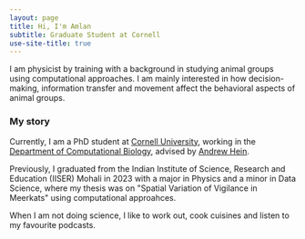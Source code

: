 ```yaml
---
layout: page
title: Hi, I'm Amlan
subtitle: Graduate Student at Cornell
use-site-title: true
---
```


I am physicist by training with a background in studying animal groups using computational approaches. I am mainly interested in how decision-making, information transfer and movement affect the behavioral aspects of animal groups.

### My story


Currently, I am a PhD student at [Cornell University](https://www.cornell.edu/), working in the [Department of Computational Biology](https://cals.cornell.edu/computational-biology), advised by [Andrew Hein](https://cals.cornell.edu/andrew-hein). 


Previously, I graduated from the Indian Institute of Science, Research and Education (IISER) Mohali in 2023 with a major in Physics and a minor in Data Science, where my thesis was on "Spatial Variation of Vigilance in Meerkats" using computational approahces. 

When I am not doing science, I like to work out, cook cuisines and listen to my favourite podcasts.